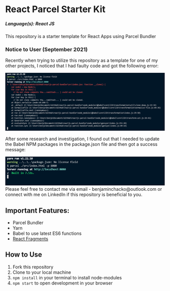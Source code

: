 # React Parcel Starter Kit
##### Language(s): React JS

This repository is a starter template for React Apps using Parcel Bundler

### Notice to User (September 2021)
Recently when trying to utilize this repository as a template for one of my other projects, I noticed that I had faulty code and got the following error: 

<img src="assets\babel-error.PNG">

After some research and investigation, I found out that I needed to update the Babel NPM packages in the package.json file and then got a success message: 

<img src="assets\babel-success.PNG">
Please feel free to contact me via email - benjaminchacko@outlook.com or connect with me on LinkedIn if this repository is beneficial to you.


## Important Features:
* Parcel Bundler
* Yarn
* Babel to use latest ES6 functions
* [React Fragments](https://reactjs.org/docs/fragments.html)
  
## How to Use
1. Fork this repository
2. Clone to your local machine
3. `npm install` in your terminal to install node-modules
4. `npm start` to open development in your browser

